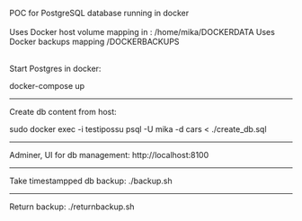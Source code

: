 POC for PostgreSQL database running in docker
<br>
<br>
Uses Docker host volume mapping in : /home/mika/DOCKERDATA
Uses Docker backups mapping /DOCKERBACKUPS
<br>
<br>

Start Postgres in docker:

docker-compose up

--------------------------------------------------

Create db content from host:

sudo docker exec -i testipossu psql -U mika -d cars < ./create_db.sql

---------------------------------------------------

Adminer, UI for db management: http://localhost:8100

----------------------------------------------------

Take timestampped db backup:
./backup.sh

----------------------------------------------------

Return backup:
./returnbackup.sh